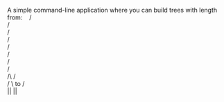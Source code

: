 A simple command-line application where you can build trees with length from:
$~~$                                        /\
                                           /  \
                                          /    \
                                         /      \
                                        /        \
                                       /          \
                                      /            \
                                     /              \
 /\                                 /                \
/  \             to                /                  \
 ||                                         ||                   
